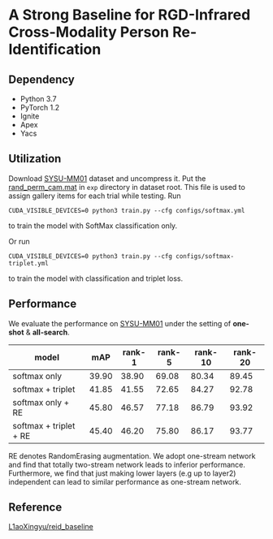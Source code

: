 # A Strong Baseline for RGD-Infrared Cross-Modality Person Re-Identification

## Dependency
* Python 3.7
* PyTorch 1.2
* Ignite 
* Apex
* Yacs

## Utilization
Download [SYSU-MM01](https://github.com/wuancong/SYSU-MM01) dataset and uncompress it.
Put the [rand_perm_cam.mat](https://github.com/wuancong/SYSU-MM01/blob/master/evaluation/data_split/rand_perm_cam.mat) in `exp` directory in dataset root. This file is used to assign gallery items for each trial while testing.
Run
```shell script
CUDA_VISIBLE_DEVICES=0 python3 train.py --cfg configs/softmax.yml
```
to train the model with SoftMax classification only.

Or run
```shell script
CUDA_VISIBLE_DEVICES=0 python3 train.py --cfg configs/softmax-triplet.yml
```
to train the model with classification and triplet loss.

## Performance

We evaluate the performance on [SYSU-MM01](https://github.com/wuancong/SYSU-MM01) under the setting of  **one-shot** & **all-search**.

| model             | mAP | rank-1 | rank-5 | rank-10 | rank-20 |
| ----------------- | ------ | ------ | ------- | ------- | ------- |
| softmax only      | 39.90 | 38.90 | 69.08 | 80.34 | 89.45 |
| softmax + triplet | 41.85 | 41.55 | 72.65 | 84.27 | 92.78 |
| softmax only + RE      | 45.80 | 46.57 | 77.18 | 86.79 | 93.92 |
| softmax + triplet + RE | 45.40 | 46.20 | 75.80 | 86.17 | 93.77 |

RE denotes RandomErasing augmentation.
We adopt one-stream network and find that totally two-stream network leads to inferior performance.
Furthermore, we find that just making lower layers (e.g up to layer2) independent can lead to similar performance as one-stream network. 

## Reference 

[L1aoXingyu/reid_baseline](https://github.com/L1aoXingyu/reid_baseline)
